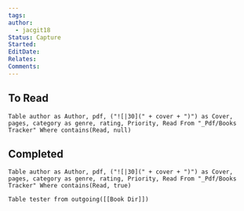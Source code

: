 ```yaml
---
tags: 
author:
  - jacgit18
Status: Capture
Started: 
EditDate: 
Relates: 
Comments:
---
```

## To Read
```dataview
Table author as Author, pdf, ("![|30](" + cover + ")") as Cover, pages, category as genre, rating, Priority, Read From "_Pdf/Books Tracker" Where contains(Read, null)
```

## Completed
```dataview
Table author as Author, pdf, ("![|30](" + cover + ")") as Cover, pages, category as genre, rating, Priority, Read From "_Pdf/Books Tracker" Where contains(Read, true)
```


```dataview
Table tester from outgoing([[Book Dir]])
```